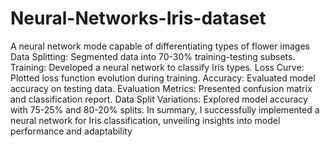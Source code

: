 # Neural-Networks-Iris-dataset
A neural network mode capable of differentiating types of flower images
Data Splitting: Segmented data into 70-30% training-testing subsets.
Training: Developed a neural network to classify Iris types.
Loss Curve: Plotted loss function evolution during training.
Accuracy: Evaluated model accuracy on testing data.
Evaluation Metrics: Presented confusion matrix and classification report.
Data Split Variations: Explored model accuracy with 75-25% and 80-20% splits.
In summary, I successfully implemented a neural network for Iris classification, unveiling insights into model performance and adaptability
